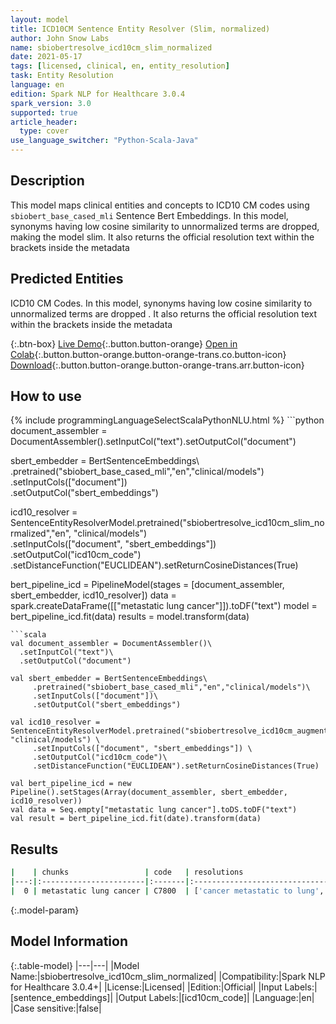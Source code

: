 ```yaml
---
layout: model
title: ICD10CM Sentence Entity Resolver (Slim, normalized)
author: John Snow Labs
name: sbiobertresolve_icd10cm_slim_normalized
date: 2021-05-17
tags: [licensed, clinical, en, entity_resolution]
task: Entity Resolution
language: en
edition: Spark NLP for Healthcare 3.0.4
spark_version: 3.0
supported: true
article_header:
  type: cover
use_language_switcher: "Python-Scala-Java"
---
```


## Description

This model maps clinical entities and concepts to ICD10 CM codes using `sbiobert_base_cased_mli` Sentence Bert Embeddings. In this model, synonyms having low cosine similarity to unnormalized terms are dropped, making the model slim. It also returns the official resolution text within the brackets inside the metadata

## Predicted Entities

ICD10 CM Codes. In this model, synonyms having low cosine similarity to unnormalized terms are dropped . It also returns the official resolution text within the brackets inside the metadata

{:.btn-box}
[Live Demo](https://nlp.johnsnowlabs.com/demo){:.button.button-orange}
[Open in Colab](https://colab.research.google.com/github/JohnSnowLabs/spark-nlp-workshop/blob/master/tutorials/Certification_Trainings/Healthcare/24.Improved_Entity_Resolvers_in_SparkNLP_with_sBert.ipynb){:.button.button-orange.button-orange-trans.co.button-icon}
[Download](https://s3.amazonaws.com/auxdata.johnsnowlabs.com/clinical/models/sbiobertresolve_icd10cm_slim_normalized_en_3.0.4_3.0_1621286250442.zip){:.button.button-orange.button-orange-trans.arr.button-icon}

## How to use



<div class="tabs-box" markdown="1">
{% include programmingLanguageSelectScalaPythonNLU.html %}
```python
document_assembler = DocumentAssembler().setInputCol("text").setOutputCol("document") 

sbert_embedder = BertSentenceEmbeddings\ .pretrained("sbiobert_base_cased_mli","en","clinical/models")\
.setInputCols(["document"])\
.setOutputCol("sbert_embeddings") 

icd10_resolver = SentenceEntityResolverModel.pretrained("sbiobertresolve_icd10cm_slim_normalized","en", "clinical/models")\
.setInputCols(["document", "sbert_embeddings"])\
.setOutputCol("icd10cm_code")\
.setDistanceFunction("EUCLIDEAN").setReturnCosineDistances(True) 

bert_pipeline_icd = PipelineModel(stages = [document_assembler, sbert_embedder, icd10_resolver])
data = spark.createDataFrame([["metastatic lung cancer"]]).toDF("text")
model = bert_pipeline_icd.fit(data) 
results = model.transform(data)

```
```scala
val document_assembler = DocumentAssembler()\
  .setInputCol("text")\
  .setOutputCol("document")

val sbert_embedder = BertSentenceEmbeddings\
     .pretrained("sbiobert_base_cased_mli","en","clinical/models")\
     .setInputCols(["document"])\
     .setOutputCol("sbert_embeddings")

val icd10_resolver = SentenceEntityResolverModel.pretrained("sbiobertresolve_icd10cm_augmented_billable_hcc","en", "clinical/models") \
     .setInputCols(["document", "sbert_embeddings"]) \
     .setOutputCol("icd10cm_code")\
     .setDistanceFunction("EUCLIDEAN").setReturnCosineDistances(True)

val bert_pipeline_icd = new Pipeline().setStages(Array(document_assembler, sbert_embedder, icd10_resolver))
val data = Seq.empty["metastatic lung cancer"].toDS.toDF("text")
val result = bert_pipeline_icd.fit(date).transform(data)
```
</div>

## Results

```bash
|    | chunks                 | code   | resolutions                                                                                                                                                                                                                                                                                                                                                                                                                                                                       | all_codes                                                                                              | billable_hcc_status_score   | all_distances                                                                                                            |
|---:|:-----------------------|:-------|:----------------------------------------------------------------------------------------------------------------------------------------------------------------------------------------------------------------------------------------------------------------------------------------------------------------------------------------------------------------------------------------------------------------------------------------------------------------------------------|:-------------------------------------------------------------------------------------------------------|:----------------------------|:-------------------------------------------------------------------------------------------------------------------------|
|  0 | metastatic lung cancer | C7800  | ['cancer metastatic to lung', 'metastasis from malignant tumor of lung', 'cancer metastatic to left lung', 'history of cancer metastatic to lung', 'metastatic cancer', 'history of cancer metastatic to lung (situation)', 'metastatic adenocarcinoma to bilateral lungs', 'cancer metastatic to chest wall', 'metastatic malignant neoplasm to left lower lobe of lung', 'metastatic carcinoid tumour', 'cancer metastatic to respiratory tract', 'metastatic carcinoid tumor'] | ['C7800', 'C349', 'C7801', 'Z858', 'C800', 'Z8511', 'C780', 'C798', 'C7802', 'C799', 'C7830', 'C7B00'] | ['1', '1', '8']             | ['0.0464', '0.0829', '0.0852', '0.0860', '0.0914', '0.0989', '0.1133', '0.1220', '0.1220', '0.1253', '0.1249', '0.1260'] |

```

{:.model-param}
## Model Information

{:.table-model}
|---|---|
|Model Name:|sbiobertresolve_icd10cm_slim_normalized|
|Compatibility:|Spark NLP for Healthcare 3.0.4+|
|License:|Licensed|
|Edition:|Official|
|Input Labels:|[sentence_embeddings]|
|Output Labels:|[icd10cm_code]|
|Language:|en|
|Case sensitive:|false|